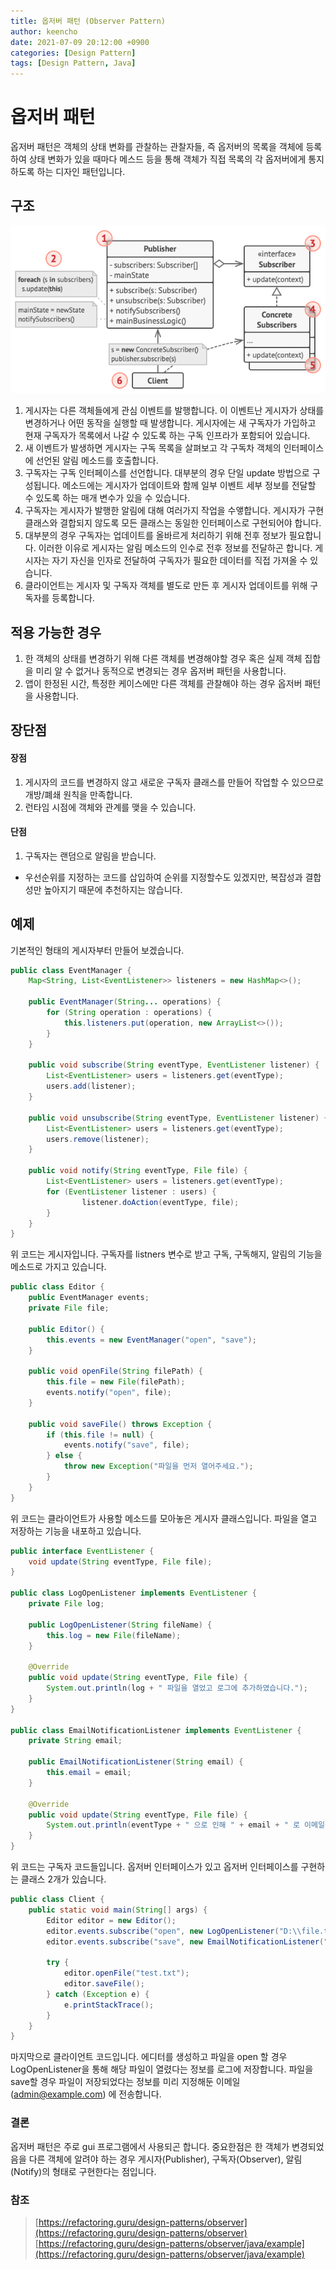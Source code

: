 ```yaml
---
title: 옵저버 패턴 (Observer Pattern)
author: keencho
date: 2021-07-09 20:12:00 +0900
categories: [Design Pattern]
tags: [Design Pattern, Java]
---
```


# **옵저버 패턴**
옵저버 패턴은 객체의 상태 변화를 관찰하는 관찰자들, 즉 옵저버의 목록을 객체에 등록하여 상태 변화가 있을 때마다 메스드 등을 통해 객체가 직접 목록의 각 옵저버에게 통지하도록 하는 디자인 패턴입니다.

## **구조**
![structure](/assets/img/custom/design-pattern/observer/structure.png)

1. 게시자는 다른 객체들에게 관심 이벤트를 발행합니다. 이 이벤트난 게시자가 상태를 변경하거나 어떤 동작을 실행할 때 발생합니다.
게시자에는 새 구독자가 가입하고 현재 구독자가 목록에서 나갈 수 있도록 하는 구독 인프라가 포함되어 있습니다.
2. 새 이벤트가 발생하면 게시자는 구독 목록을 살펴보고 각 구독차 객체의 인터페이스에 선언된 알림 메소드를 호출합니다.
3. 구독자는 구독 인터페이스를 선언합니다. 대부분의 경우 단일 update 방법으로 구성됩니다. 메소드에는 게시자가 업데이트와 함께 일부 이벤트 세부 정보를 전달할 수 있도록 하는 매개 변수가 있을 수 있습니다.
4. 구독자는 게시자가 발행한 알림에 대해 여러가지 작업을 수앻합니다. 게시자가 구현클래스와 결합되지 않도록 모든 클래스는 동일한 인터페이스로 구현되어야 합니다.
5. 대부분의 경우 구독자는 업데이트를 올바르게 처리하기 위해 전후 정보가 필요합니다. 이러한 이유로 게시자는 알림 메소드의 인수로 전후 정보를 전달하곤 합니다.
게시자는 자기 자신을 인자로 전달하여 구독자가 필요한 데이터를 직접 가져올 수 있습니다.
6. 클라이언트는 게시자 및 구독자 객체를 별도로 만든 후 게시자 업데이트를 위해 구독자를 등록합니다.

## **적용 가능한 경우**
1. 한 객체의 상태를 변경하기 위해 다른 객체를 변경해야할 경우 혹은 실제 객체 집합을 미리 알 수 없거나 동적으로 변경되는 경우 옵저버 패턴을 사용합니다.
2. 앱이 한정된 시간, 특정한 케이스에만 다른 객체를 관찰해야 하는 경우 옵저버 패턴을 사용합니다.

## **장단점**
#### **장점**
1. 게시자의 코드를 변경하지 않고 새로운 구독자 클래스를 만들어 작업할 수 있으므로 개방/폐쇄 원칙을 만족합니다.
2. 런타임 시점에 객체와 관계를 맺을 수 있습니다.

#### **단점**
1. 구독자는 랜덤으로 알림을 받습니다.
  - 우선순위를 지정하는 코드를 삽입하여 순위를 지정할수도 있겠지만, 복잡성과 결합성만 높아지기 때문에 추천하지는 않습니다.

## **예제**
기본적인 형태의 게시자부터 만들어 보겠습니다.
```java
public class EventManager {
    Map<String, List<EventListener>> listeners = new HashMap<>();

    public EventManager(String... operations) {
        for (String operation : operations) {
            this.listeners.put(operation, new ArrayList<>());
        }
    }

    public void subscribe(String eventType, EventListener listener) {
        List<EventListener> users = listeners.get(eventType);
        users.add(listener);
    }

    public void unsubscribe(String eventType, EventListener listener) {
        List<EventListener> users = listeners.get(eventType);
        users.remove(listener);
    }

    public void notify(String eventType, File file) {
        List<EventListener> users = listeners.get(eventType);
        for (EventListener listener : users) {
                listener.doAction(eventType, file);
        }
    }
}
```
위 코드는 게시자입니다. 구독자를 listners 변수로 받고 구독, 구독해지, 알림의 기능을 메소드로 가지고 있습니다.

```java
public class Editor {
    public EventManager events;
    private File file;

    public Editor() {
        this.events = new EventManager("open", "save");
    }

    public void openFile(String filePath) {
        this.file = new File(filePath);
        events.notify("open", file);
    }

    public void saveFile() throws Exception {
        if (this.file != null) {
            events.notify("save", file);
        } else {
            throw new Exception("파일을 먼저 열어주세요.");
        }
    }
}
```
위 코드는 클라이언트가 사용할 메소드를 모아놓은 게시자 클래스입니다. 파일을 열고 저장하는 기능을 내포하고 있습니다.

```java
public interface EventListener {
    void update(String eventType, File file);
}

public class LogOpenListener implements EventListener {
    private File log;

    public LogOpenListener(String fileName) {
        this.log = new File(fileName);
    }

    @Override
    public void update(String eventType, File file) {
        System.out.println(log + " 파일을 열었고 로그에 추가하였습니다.");
    }
}

public class EmailNotificationListener implements EventListener {
    private String email;

    public EmailNotificationListener(String email) {
        this.email = email;
    }

    @Override
    public void update(String eventType, File file) {
        System.out.println(eventType + " 으로 인해 " + email + " 로 이메일을 전송하였습니다.");
    }
}
```
위 코드는 구독자 코드들입니다. 옵저버 인터페이스가 있고 옵저버 인터페이스를 구현하는 클래스 2개가 있습니다.

```java
public class Client {
    public static void main(String[] args) {
        Editor editor = new Editor();
        editor.events.subscribe("open", new LogOpenListener("D:\\file.txt"));
        editor.events.subscribe("save", new EmailNotificationListener("admin@example.com"));

        try {
            editor.openFile("test.txt");
            editor.saveFile();
        } catch (Exception e) {
            e.printStackTrace();
        }
    }
}
```
마지막으로 클라이언트 코드입니다. 에디터를 생성하고 파일을 open 할 경우 LogOpenListener을 통해 해당 파일이 열렸다는 정보를 로그에 저장합니다.
파일을 save할 경우 파일이 저장되었다는 정보를 미리 지정해둔 이메일(admin@example.com) 에 전송합니다.

### **결론**
옵저버 패턴은 주로 gui 프로그램에서 사용되곤 합니다. 중요한점은 한 객체가 변경되었음을 다른 객체에 알려야 하는 경우 게시자(Publisher), 구독자(Observer), 알림(Notify)의 형태로 구현한다는 점입니다.

### **참조**
> [https://refactoring.guru/design-patterns/observer](https://refactoring.guru/design-patterns/observer)
> [https://refactoring.guru/design-patterns/observer/java/example](https://refactoring.guru/design-patterns/observer/java/example)
